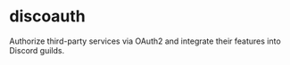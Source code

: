 # discoauth
Authorize third-party services via OAuth2 and integrate their features into Discord guilds.

